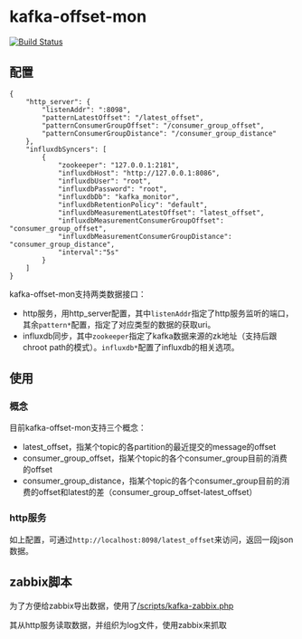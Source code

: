 # kafka-offset-mon

[![Build Status](https://travis-ci.org/crask/kafka-offset-mon.svg?branch=master)](https://travis-ci.org/crask/kafka-offset-mon)

## 配置

```
{
    "http_server": {
        "listenAddr": ":8098",
        "patternLatestOffset": "/latest_offset",
        "patternConsumerGroupOffset": "/consumer_group_offset",
        "patternConsumerGroupDistance": "/consumer_group_distance"
    },
    "influxdbSyncers": [
        {
            "zookeeper": "127.0.0.1:2181",
            "influxdbHost": "http://127.0.0.1:8086",
            "influxdbUser": "root",
            "influxdbPassword": "root",
            "influxdbDb": "kafka_monitor",
            "influxdbRetentionPolicy": "default",
            "influxdbMeasurementLatestOffset": "latest_offset",
            "influxdbMeasurementConsumerGroupOffset": "consumer_group_offset",
            "influxdbMeasurementConsumerGroupDistance": "consumer_group_distance",
			"interval":"5s"
        }
    ]
}
```

kafka-offset-mon支持两类数据接口：

* http服务，用http_server配置，其中`listenAddr`指定了http服务监听的端口，其余`pattern*`配置，指定了对应类型的数据的获取uri。
* influxdb同步，其中`zookeeper`指定了kafka数据来源的zk地址（支持后跟chroot path的模式）。`influxdb*`配置了influxdb的相关选项。

## 使用
### 概念
目前kafka-offset-mon支持三个概念：
* latest_offset，指某个topic的各partition的最近提交的message的offset
* consumer_group_offset，指某个topic的各个consumer_group目前的消费的offset
* consumer_group_distance，指某个topic的各个consumer_group目前的消费的offset和latest的差（consumer_group_offset-latest_offset）

### http服务
如上配置，可通过`http://localhost:8098/latest_offset`来访问，返回一段json数据。

## zabbix脚本
为了方便给zabbix导出数据，使用了[/scripts/kafka-zabbix.php](/scripts/kafka-zabbix.php)

其从http服务读取数据，并组织为log文件，使用zabbix来抓取
